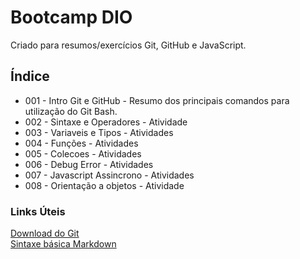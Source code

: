 # Bootcamp DIO
Criado para resumos/exercícios Git, GitHub e JavaScript. 
 
## Índice
- 001 - Intro Git e GitHub - Resumo dos principais comandos para utilização do Git Bash.
- 002 - Sintaxe e Operadores - Atividade
- 003 - Variaveis e Tipos - Atividades
- 004 - Funções - Atividades
- 005 - Colecoes - Atividades
- 006 - Debug Error - Atividades
- 007 - Javascript Assincrono - Atividades
- 008 - Orientação a objetos - Atividade
 
### Links Úteis
[Download do Git](https://git-scm.com/downloads)<br>
[Sintaxe básica Markdown](https://www.markdownguide.org/basic-syntax)

